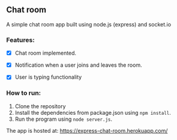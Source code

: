 ## Chat room
A simple chat room app built using node.js (express) and socket.io


### Features:
 - [x] Chat room implemented.
 - [x] Notification when a user joins and leaves the room.
 - [x] User is typing functionality


### How to run:
1) Clone the repository
2) Install the dependencies from package.json using `npm install`.
3) Run the program using `node server.js`.


The app is hosted at: https://express-chat-room.herokuapp.com/
